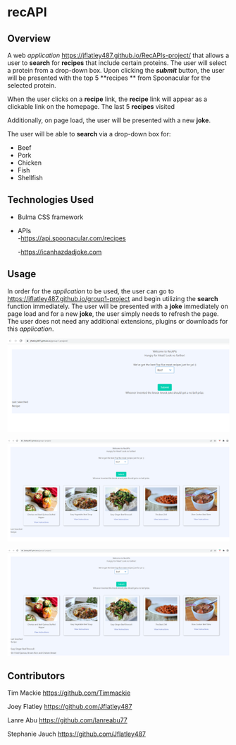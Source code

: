 # recAPI

## Overview

A web *application* https://jflatley487.github.io/RecAPIs-project/  that allows a user to **search** for **recipes** that include certain proteins.  The user will select a protein from a drop-down box.  Upon clicking the ***submit*** button, the user will be presented with the top 5 **recipes ** from Spoonacular for the selected protein.  

When the user clicks on a **recipe** link, the **recipe** link will appear as a clickable link on the homepage.  The last 5 **recipes** visited

Additionally, on page load, the user will be presented with a new **joke**. 


The user will be able to **search** via a drop-down box for:  

- Beef  
- Pork  
- Chicken    
- Fish    
- Shellfish    

## Technologies Used

- Bulma CSS framework
- APIs  
    -https://api.spoonacular.com/recipes

    -https://icanhazdadjoke.com


## Usage  

In order for the *application* to be used, the user can go to https://jflatley487.github.io/group1-project and begin utilizing the **search** function immediately.  The user will be presented with a **joke** immediately on page load and for a new **joke**, the user simply needs to refresh the page.  The user does not need any additional extensions, plugins or downloads for this *application*. 

![Home Page](images\project1homepage.png)   

![Search Complete](images\project1search.png)    

![Recipe History](images\project1searchhistory.png)    

## Contributors  

Tim Mackie https://github.com/Timmackie

Joey Flatley https://github.com/Jflatley487

Lanre Abu https://github.com/lanreabu77

Stephanie Jauch https://github.com/Jflatley487

